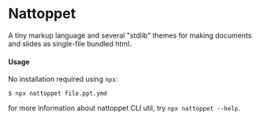 Nattoppet
=========

A tiny markup language and several "stdlib" themes for making documents and slides as single-file bundled html.

#### Usage

No installation required using `npx`:

```
$ npx nattoppet file.ppt.ymd
```

for more information about nattoppet CLI util, try `npx nattoppet --help`.
